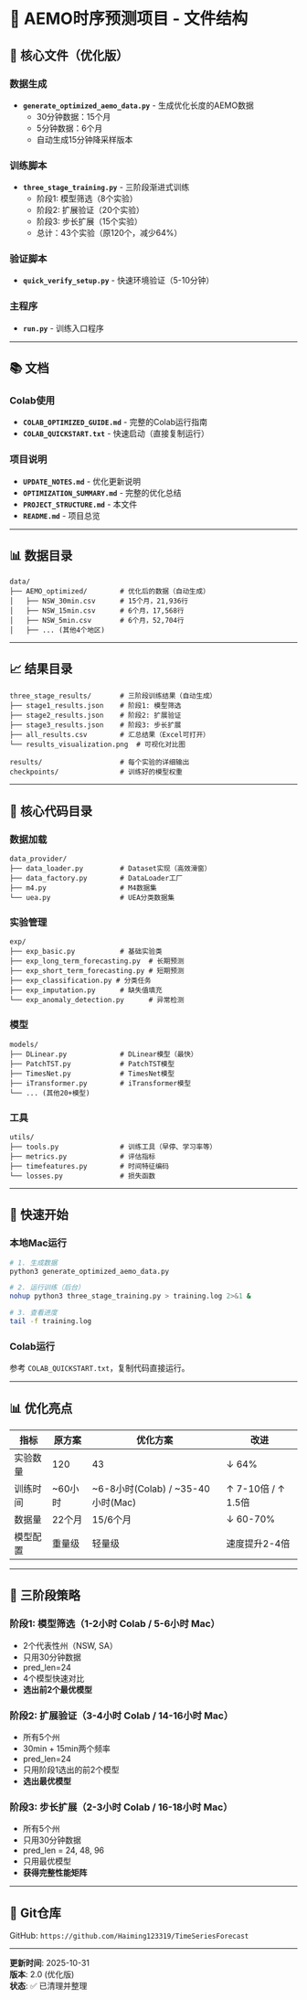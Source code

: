 # 📁 AEMO时序预测项目 - 文件结构

## 🎯 核心文件（优化版）

### 数据生成
- **`generate_optimized_aemo_data.py`** - 生成优化长度的AEMO数据
  - 30分钟数据：15个月
  - 5分钟数据：6个月
  - 自动生成15分钟降采样版本

### 训练脚本
- **`three_stage_training.py`** - 三阶段渐进式训练
  - 阶段1: 模型筛选（8个实验）
  - 阶段2: 扩展验证（20个实验）
  - 阶段3: 步长扩展（15个实验）
  - 总计：43个实验（原120个，减少64%）

### 验证脚本
- **`quick_verify_setup.py`** - 快速环境验证（5-10分钟）

### 主程序
- **`run.py`** - 训练入口程序

---

## 📚 文档

### Colab使用
- **`COLAB_OPTIMIZED_GUIDE.md`** - 完整的Colab运行指南
- **`COLAB_QUICKSTART.txt`** - 快速启动（直接复制运行）

### 项目说明
- **`UPDATE_NOTES.md`** - 优化更新说明
- **`OPTIMIZATION_SUMMARY.md`** - 完整的优化总结
- **`PROJECT_STRUCTURE.md`** - 本文件
- **`README.md`** - 项目总览

---

## 📊 数据目录

```
data/
├── AEMO_optimized/        # 优化后的数据（自动生成）
│   ├── NSW_30min.csv      # 15个月，21,936行
│   ├── NSW_15min.csv      # 6个月，17,568行
│   ├── NSW_5min.csv       # 6个月，52,704行
│   ├── ... (其他4个地区)
```

---

## 📈 结果目录

```
three_stage_results/       # 三阶段训练结果（自动生成）
├── stage1_results.json    # 阶段1: 模型筛选
├── stage2_results.json    # 阶段2: 扩展验证
├── stage3_results.json    # 阶段3: 步长扩展
├── all_results.csv        # 汇总结果（Excel可打开）
└── results_visualization.png  # 可视化对比图

results/                   # 每个实验的详细输出
checkpoints/               # 训练好的模型权重
```

---

## 🔧 核心代码目录

### 数据加载
```
data_provider/
├── data_loader.py         # Dataset实现（高效滑窗）
├── data_factory.py        # DataLoader工厂
├── m4.py                  # M4数据集
└── uea.py                 # UEA分类数据集
```

### 实验管理
```
exp/
├── exp_basic.py           # 基础实验类
├── exp_long_term_forecasting.py  # 长期预测
├── exp_short_term_forecasting.py # 短期预测
├── exp_classification.py # 分类任务
├── exp_imputation.py      # 缺失值填充
└── exp_anomaly_detection.py      # 异常检测
```

### 模型
```
models/
├── DLinear.py             # DLinear模型（最快）
├── PatchTST.py            # PatchTST模型
├── TimesNet.py            # TimesNet模型
├── iTransformer.py        # iTransformer模型
└── ... (其他20+模型)
```

### 工具
```
utils/
├── tools.py               # 训练工具（早停、学习率等）
├── metrics.py             # 评估指标
├── timefeatures.py        # 时间特征编码
└── losses.py              # 损失函数
```

---

## 🚀 快速开始

### 本地Mac运行
```bash
# 1. 生成数据
python3 generate_optimized_aemo_data.py

# 2. 运行训练（后台）
nohup python3 three_stage_training.py > training.log 2>&1 &

# 3. 查看进度
tail -f training.log
```

### Colab运行
参考 `COLAB_QUICKSTART.txt`，复制代码直接运行。

---

## 📊 优化亮点

| 指标 | 原方案 | 优化方案 | 改进 |
|------|--------|----------|------|
| 实验数量 | 120 | 43 | ↓ 64% |
| 训练时间 | ~60小时 | ~6-8小时(Colab) / ~35-40小时(Mac) | ↑ 7-10倍 / ↑ 1.5倍 |
| 数据量 | 22个月 | 15/6个月 | ↓ 60-70% |
| 模型配置 | 重量级 | 轻量级 | 速度提升2-4倍 |

---

## 🎯 三阶段策略

### 阶段1: 模型筛选（1-2小时 Colab / 5-6小时 Mac）
- 2个代表性州（NSW, SA）
- 只用30分钟数据
- pred_len=24
- 4个模型快速对比
- **选出前2个最优模型**

### 阶段2: 扩展验证（3-4小时 Colab / 14-16小时 Mac）
- 所有5个州
- 30min + 15min两个频率
- pred_len=24
- 只用阶段1选出的前2个模型
- **选出最优模型**

### 阶段3: 步长扩展（2-3小时 Colab / 16-18小时 Mac）
- 所有5个州
- 只用30分钟数据
- pred_len = 24, 48, 96
- 只用最优模型
- **获得完整性能矩阵**

---

## 💾 Git仓库

GitHub: `https://github.com/Haiming123319/TimeSeriesForecast`

---

**更新时间**: 2025-10-31  
**版本**: 2.0 (优化版)  
**状态**: ✅ 已清理并整理

